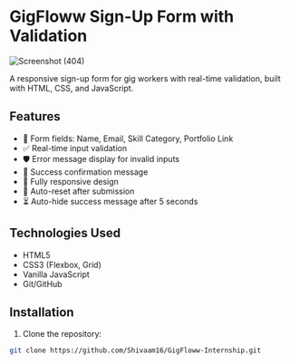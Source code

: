 # GigFloww Sign-Up Form with Validation

 <!-- Add real screenshot later -->
![Screenshot (404)](https://github.com/user-attachments/assets/7ce907ca-507e-4c6b-85dd-8c11b5693817)

A responsive sign-up form for gig workers with real-time validation, built with HTML, CSS, and JavaScript.

## Features

- 📝 Form fields: Name, Email, Skill Category, Portfolio Link
- ✅ Real-time input validation
- 🛡️ Error message display for invalid inputs
- 🎉 Success confirmation message
- 📱 Fully responsive design
- 🔄 Auto-reset after submission
- ⏳ Auto-hide success message after 5 seconds

## Technologies Used

- HTML5
- CSS3 (Flexbox, Grid)
- Vanilla JavaScript
- Git/GitHub

## Installation

1. Clone the repository:
```bash
git clone https://github.com/Shivaam16/GigFloww-Internship.git
